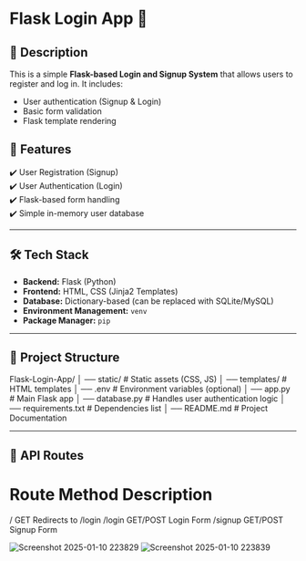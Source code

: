# Flask Login App 🔐

## 📌 Description
This is a simple **Flask-based Login and Signup System** that allows users to register and log in. It includes:
- User authentication (Signup & Login)
- Basic form validation
- Flask template rendering

## 🚀 Features
✔️ User Registration (Signup)  
✔️ User Authentication (Login)  
✔️ Flask-based form handling  
✔️ Simple in-memory user database  

---

## 🛠️ Tech Stack
- **Backend:** Flask (Python)
- **Frontend:** HTML, CSS (Jinja2 Templates)
- **Database:** Dictionary-based (can be replaced with SQLite/MySQL)
- **Environment Management:** `venv`
- **Package Manager:** `pip`

---

## 📁 Project Structure
Flask-Login-App/ │
── static/ # Static assets (CSS, JS) │
── templates/ # HTML templates │
── .env # Environment variables (optional) │
── app.py # Main Flask app │
── database.py # Handles user authentication logic │
── requirements.txt # Dependencies list │
── README.md # Project Documentation


---

## 📌 API Routes
# Route	Method	Description
/	GET	Redirects to /login
/login	GET/POST	Login Form
/signup	GET/POST	Signup Form

![Screenshot 2025-01-10 223829](https://github.com/user-attachments/assets/141a54c1-f353-4520-a324-77ec522905df)
![Screenshot 2025-01-10 223839](https://github.com/user-attachments/assets/e259a3b5-b963-447e-a4bb-cd47695da2df)



